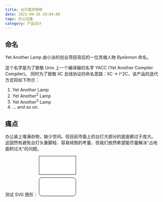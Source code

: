 ```yaml
---
title: 台灯需求畅想
date: 2021-09-26 20:04:00
tags: 办公设备
category: 产品设计
---
```


## 命名

Yet Another Lamp 由小派的创业项目背后的一位灵魂人物 *Byelemon* 命名。

这个名字是为了致敬 Unix 上一个编译器的名字 YACC (Yet Another Compiler Compiler)。
同时为了致敬 IIC 总线协议的命名思路：IIC -> I^2C，该产品的迭代方式将如下所示：

1. Yet Another Lamp
2. Yet Another<sup>2</sup> Lamp
3. Yet Another<sup>3</sup> Lamp
4. ... and so on.

## 痛点

办公桌上堆满杂物，缺少空间。但目前市面上的台灯大部分的底座都过于庞大。
这固然有避免台灯头重脚轻、容易倾倒的考量，但我们依然希望能尽量解决“占地面积过大”的问题。


测试 SVG 图形：
<svg xmlns="http://www.w3.org/2000/svg" xmlns:xlink="http://www.w3.org/1999/xlink" version="1.1" width="121px" height="131px" viewBox="-0.5 -0.5 121 131" content="<mxfile host=&quot;app.diagrams.net&quot; modified=&quot;2021-09-26T12:22:39.125Z&quot; agent=&quot;5.0 (Windows NT 10.0; Win64; x64) AppleWebKit/537.36 (KHTML, like Gecko) Chrome/93.0.4577.82 Safari/537.36&quot; etag=&quot;1lAPFbb6A8eVOsoPs1h9&quot; version=&quot;15.3.3&quot; type=&quot;device&quot;><diagram id=&quot;QVaMpCm2Ji7AH6y7hKVP&quot; name=&quot;Page-1&quot;>zZRNb4MwDIZ/DcdKQGDqdaMfu2yHoanaaYqIRyIFjNJQ6H79wnBKUVVpPVTaCfvxR5LXFgHLqn5reCNfUIAO4lD0AVsFccxYErvPQI4jiZaelEYJYhPI1TcQDIm2SsB+lmgRtVXNHBZY11DYGePGYDdP+0I9P7XhJVyAvOD6ku6UsHKkyzSc+DOoUvqTo5AiFffJBPaSC+zOEFsHLDOIdrSqPgM9qOd1Ges2V6Knixmo7V8KVuHr2y7Hvhbvj5/tocsXH5sFdTlw3dKD6bL26BUw2NYChiZhwJ46qSzkDS+GaOeG7pi0lXZeNJi8kK2B7cBXiQMNqtqCWR/cLffUg84EY6G/+pjoJJFbLsAKrDm6FF+QkKq0V8mS/G4aUuSVl2cDeiDGaS/KU+tJOmeQejcoGd+iZPR/lUzT+ynp3Gnff2Nnvw22/gE=</diagram></mxfile>" style="background-color: rgb(255, 255, 255);"><defs></defs><g><rect x="0" y="0" width="120" height="60" fill="#ffffff" stroke="#000000" pointer-events="all"></rect><rect x="0" y="70" width="120" height="60" rx="9" ry="9" fill="#ffffff" stroke="#000000" pointer-events="all"></rect></g></svg>

